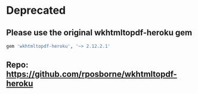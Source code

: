 # Deprecated

## Please use the original wkhtmltopdf-heroku gem

```ruby
gem 'wkhtmltopdf-heroku', '~> 2.12.2.1'
```

## Repo: https://github.com/rposborne/wkhtmltopdf-heroku
